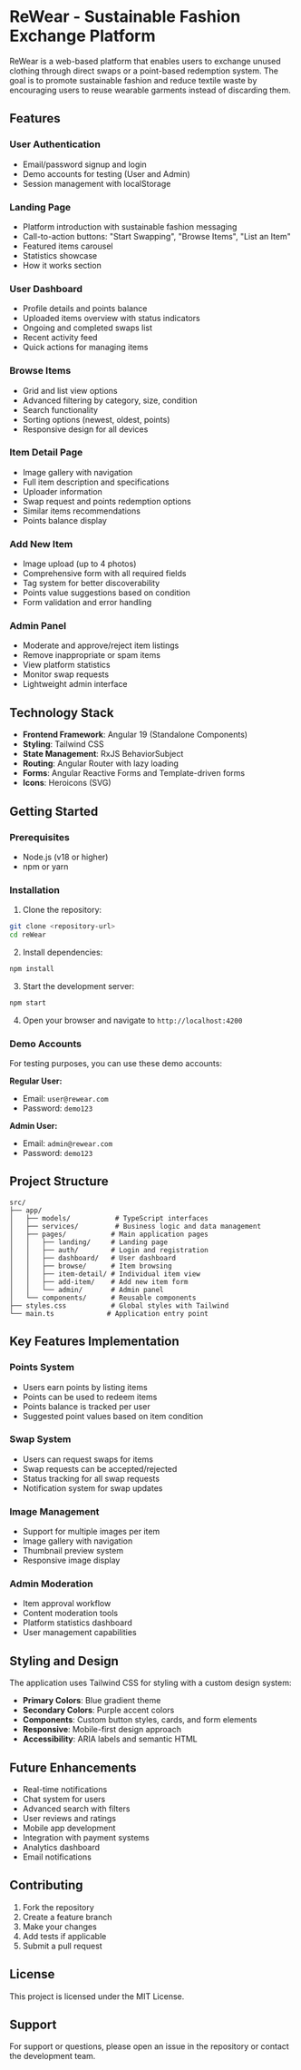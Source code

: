 # ReWear - Sustainable Fashion Exchange Platform

ReWear is a web-based platform that enables users to exchange unused clothing through direct swaps or a point-based redemption system. The goal is to promote sustainable fashion and reduce textile waste by encouraging users to reuse wearable garments instead of discarding them.

## Features

### User Authentication
- Email/password signup and login
- Demo accounts for testing (User and Admin)
- Session management with localStorage

### Landing Page
- Platform introduction with sustainable fashion messaging
- Call-to-action buttons: "Start Swapping", "Browse Items", "List an Item"
- Featured items carousel
- Statistics showcase
- How it works section

### User Dashboard
- Profile details and points balance
- Uploaded items overview with status indicators
- Ongoing and completed swaps list
- Recent activity feed
- Quick actions for managing items

### Browse Items
- Grid and list view options
- Advanced filtering by category, size, condition
- Search functionality
- Sorting options (newest, oldest, points)
- Responsive design for all devices

### Item Detail Page
- Image gallery with navigation
- Full item description and specifications
- Uploader information
- Swap request and points redemption options
- Similar items recommendations
- Points balance display

### Add New Item
- Image upload (up to 4 photos)
- Comprehensive form with all required fields
- Tag system for better discoverability
- Points value suggestions based on condition
- Form validation and error handling

### Admin Panel
- Moderate and approve/reject item listings
- Remove inappropriate or spam items
- View platform statistics
- Monitor swap requests
- Lightweight admin interface

## Technology Stack

- **Frontend Framework**: Angular 19 (Standalone Components)
- **Styling**: Tailwind CSS
- **State Management**: RxJS BehaviorSubject
- **Routing**: Angular Router with lazy loading
- **Forms**: Angular Reactive Forms and Template-driven forms
- **Icons**: Heroicons (SVG)

## Getting Started

### Prerequisites
- Node.js (v18 or higher)
- npm or yarn

### Installation

1. Clone the repository:
```bash
git clone <repository-url>
cd reWear
```

2. Install dependencies:
```bash
npm install
```

3. Start the development server:
```bash
npm start
```

4. Open your browser and navigate to `http://localhost:4200`

### Demo Accounts

For testing purposes, you can use these demo accounts:

**Regular User:**
- Email: `user@rewear.com`
- Password: `demo123`

**Admin User:**
- Email: `admin@rewear.com`
- Password: `demo123`

## Project Structure

```
src/
├── app/
│   ├── models/           # TypeScript interfaces
│   ├── services/         # Business logic and data management
│   ├── pages/           # Main application pages
│   │   ├── landing/     # Landing page
│   │   ├── auth/        # Login and registration
│   │   ├── dashboard/   # User dashboard
│   │   ├── browse/      # Item browsing
│   │   ├── item-detail/ # Individual item view
│   │   ├── add-item/    # Add new item form
│   │   └── admin/       # Admin panel
│   └── components/      # Reusable components
├── styles.css           # Global styles with Tailwind
└── main.ts             # Application entry point
```

## Key Features Implementation

### Points System
- Users earn points by listing items
- Points can be used to redeem items
- Points balance is tracked per user
- Suggested point values based on item condition

### Swap System
- Users can request swaps for items
- Swap requests can be accepted/rejected
- Status tracking for all swap requests
- Notification system for swap updates

### Image Management
- Support for multiple images per item
- Image gallery with navigation
- Thumbnail preview system
- Responsive image display

### Admin Moderation
- Item approval workflow
- Content moderation tools
- Platform statistics dashboard
- User management capabilities

## Styling and Design

The application uses Tailwind CSS for styling with a custom design system:

- **Primary Colors**: Blue gradient theme
- **Secondary Colors**: Purple accent colors
- **Components**: Custom button styles, cards, and form elements
- **Responsive**: Mobile-first design approach
- **Accessibility**: ARIA labels and semantic HTML

## Future Enhancements

- Real-time notifications
- Chat system for users
- Advanced search with filters
- User reviews and ratings
- Mobile app development
- Integration with payment systems
- Analytics dashboard
- Email notifications

## Contributing

1. Fork the repository
2. Create a feature branch
3. Make your changes
4. Add tests if applicable
5. Submit a pull request

## License

This project is licensed under the MIT License.

## Support

For support or questions, please open an issue in the repository or contact the development team.
